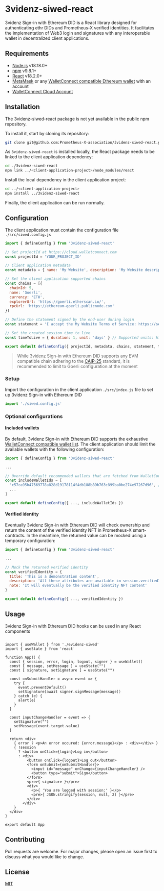 # 3videnz-siwed-react

3videnz Sign-in with Ethereum DID is a React library designed for authenticating ethr DIDs and Prometheus-X verified identities. It facilitates the implementation of Web3 login and signatures with any interoperable wallet in decentralized client applications.

## Requirements

- [Node.js](https://nodejs.org/) v18.18.0+
- [npm](https://www.npmjs.com/) v9.8.1+
- [React](https://react.dev/) v18.2.0+
- [MetaMask](https://metamask.io/) or any [WalletConnect compatible Ethereum wallet](https://walletconnect.com/explorer?type=wallet&chains=eip155%3A1) with an  account
- [WalletConnect Cloud Account](https://walletconnect.com/explorer?type=wallet&chains=eip155%3A1)

## Installation

The 3videnz-siwed-react package is not yet available in the public npm repository. 

To install it, start by cloning its repository:

```bash
git clone git@github.com:Prometheus-X-association/3videnz-siwed-react.git
```

As `3videnz-siwed-react` is installed locally, the React package needs to be linked to the client application dependency:

```bash
cd ./3videnz-siwed-react
npm link ../<client-application-project>/node_modules/react
```

Install the local dependency in the client application project:

```bash
cd ../<client-application-project>
npm install ../3videnz-siwed-react
```

Finally, the client application can be run normally.

## Configuration

The client application must contain the configuration file `./src/siwed.config.js`

```javascript
import { defineConfig } from '3videnz-siwed-react'

// Get projectId at https://cloud.walletconnect.com
const projectId = 'YOUR_PROJECT_ID'

// Client application metadata
const metadata = { name: 'My Website', description: 'My Website description', url: 'https://mywebsite.com' }

// Set the client application supported chains
const chains = [{
  chainId: 5,
  name: 'Goerli',
  currency: 'ETH',
  explorerUrl: 'https://goerli.etherscan.io/',
  rpcUrl: 'https://ethereum-goerli.publicnode.com'
}]

// Define the statement signed by the end-user during login
const statement = 'I accept the My Website Terms of Service: https://service.org/tos'

// Set the created session time to live
const timeToLive = { duration: 1, unit: 'days' } // Supported units: https://momentjs.com/docs/#/durations/as/

export default defineConfig({ projectId, metadata, chains, statement, timeToLive })
```

> While 3videnz Sign-in with Ethereum DID supports any EVM compatible chain adhering to the [CAIP-25](https://github.com/ChainAgnostic/CAIPs/blob/main/CAIPs/caip-25.md) standard, it is recommended to limit to Goerli configuration at the moment 

### Setup
Import the configuration in the client application `./src/index.js` file to set up 3videnz Sign-in with Ethereum DID

```javascript
import './siwed.config.js'
```

### Optional configurations

#### Included wallets

By default, 3videnz Sign-in with Ethereum DID supports the exhaustive [WalletConnect compatible wallet list](https://walletconnect.com/explorer?type=wallet). The client application should limit the available wallets with the following configuration:

```javascript
import { defineConfig } from '3videnz-siwed-react'

...

// Override default recommended wallets that are fetched from WalletConnect explorer
const includeWalletIds = [ 
  'c57ca95b47569778a828d19178114f4db188b89b763c899ba0be274e97267d96', // MetaMask
  ... 
]

export default defineConfig({ ..., includeWalletIds })
```

#### Verified identity

Eventually 3videnz Sign-in with Ethereum DID will check ownership and return the content of the verified identity NFT in Prometheus-X smart-contracts. In the meantime, the returned value can be mocked using a temporary configuration:

```javascript
import { defineConfig } from '3videnz-siwed-react'

...

// Mock the returned verified identity 
const verifiedIdentity = {
  title: 'This is a demonstration content',
  description: 'All these attributes are available in session.verifiedIdentity',
  note: 'It will eventually be the verified identity NFT content'
}

export default defineConfig({ ..., verifiedIdentity })
```

## Usage

3videnz Sign-in with Ethereum DID hooks can be used in any React components

```JSX

import { useWallet } from './evidenz-siwed'
import { useState } from 'react'

function App() {
  const { session, error, login, logout, signer } = useWallet()
  const [ message, setMessage ] = useState("")
  const [ signature, setSignature ] = useState("")

  const onSubmitHandler = async event => {
    try {
      event.preventDefault()
      setSignature(await signer.signMessage(message))
    } catch (e) {
      alert(e)
    }
  }

  const inputChangeHandler = event => {
    setSignature("")
    setMessage(event.target.value)
  }

  return <div>
    { error ? <p>An error occured: {error.message}</p> : <div></div> }
    { !session 
      ? <button onClick={login}>Log in</button> 
      : <div>
          <button onClick={logout}>Log out</button>
          <form onSubmit={onSubmitHandler}>
            <input id="message" onChange={inputChangeHandler} />
            <button type="submit">Sign</button>
          </form>
          <pre>{ signature }</pre>
          <div>
            <p>{ 'You are logged with session:' }</p>
            <pre>{ JSON.stringify(session, null, 2) }</pre>
          </div>
        </div> 
    }
  </div>
}

export default App
```

## Contributing

Pull requests are welcome. For major changes, please open an issue first
to discuss what you would like to change.

## License

[MIT](https://choosealicense.com/licenses/mit/)